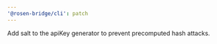```yaml
---
'@rosen-bridge/cli': patch
---
```


Add salt to the apiKey generator to prevent precomputed hash attacks.
